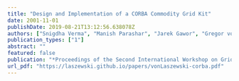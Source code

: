 ```yaml
---
title: "Design and Implementation of a CORBA Commodity Grid Kit"
date: 2001-11-01
publishDate: 2019-08-21T13:12:56.638078Z
authors: ["Snigdha Verma", "Manish Parashar", "Jarek Gawor", "Gregor von Laszewski"]
publication_types: ["1"]
abstract: ""
featured: false
publication: "*Proceedings of the Second International Workshop on Grid Computing (GRID'01)*"
url_pdf: "https://laszewski.github.io/papers/vonLaszewski-corba.pdf"
---
```


